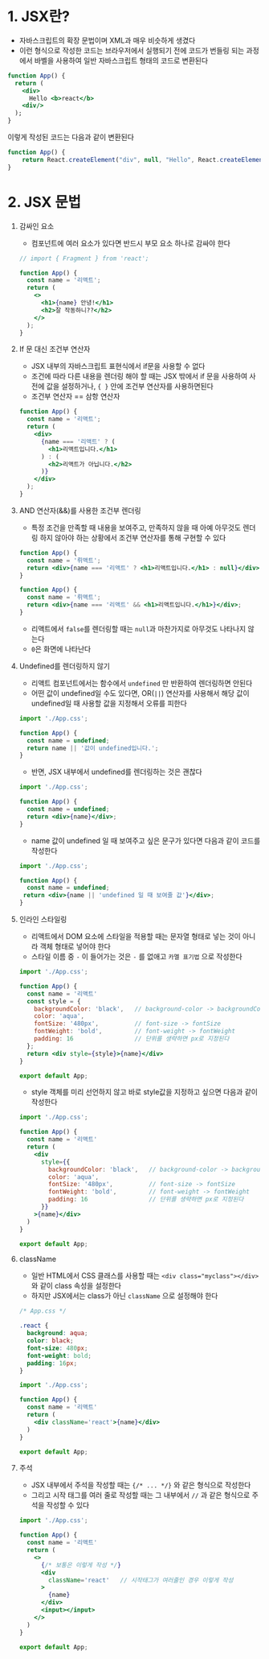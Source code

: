 # 1. JSX란?

- 자바스크립트의 확장 문법이며 XML과 매우 비슷하게 생겼다
- 이런 형식으로 작성한 코드는 브라우저에서 실행되기 전에 코드가 번들링 되는 과정에서 바벨을 사용하여 일반 자바스크립트 형태의 코드로 변환된다

```jsx
function App() {
  return (
    <div>
      Hello <b>react</b>
    <div/>
  );
}
```

이렇게 작성된 코드는 다음과 같이 변환된다

```jsx
function App() {
	return React.createElement("div", null, "Hello", React.createElement("b", null, "react"));
}
```



# 2. JSX 문법

1. 감싸인 요소

   - 컴포넌트에 여러 요소가 있다면 반드시 부모 요소 하나로 감싸야 한다

   ```jsx
   // import { Fragment } from 'react';
   
   function App() {
     const name = '리액트';
     return (
       <>
         <h1>{name} 안녕!</h1>
         <h2>잘 작동하니??</h2>
       </>
     );
   }
   ```

2. If 문 대신 조건부 연산자

   - JSX 내부의 자바스크립트 표현식에서 if문을 사용할 수 없다
   - 조건에 따라 다른 내용을 렌더링 해야 할 때는 JSX 밖에서 if 문을 사용하여 사전에 값을 설정하거나, `{ }` 안에 조건부 연산자를 사용하면된다
   - 조건부 연산자 == 삼항 연산자

   ```jsx
   function App() {
     const name = '리액트';
     return (
       <div>
         {name === '리액트' ? (
           <h1>리액트입니다.</h1>
         ) : (
           <h2>리액트가 아닙니다.</h2>
         )}
       </div>
     );
   }
   ```

3. AND 연산자(&&)를 사용한 조건부 렌더링

   - 특정 조건을 만족할 때 내용을 보여주고, 만족하지 않을 때 아예 아무것도 렌더링 하지 않아야 하는 상황에서 조건부 연산자를 통해 구현할 수 있다

   ```jsx
   function App() {
     const name = '뤼액트';
     return <div>{name === '리액트' ? <h1>리액트입니다.</h1> : null}</div>;
   }
   ```

   ```jsx
   function App() {
     const name = '뤼액트';
     return <div>{name === '리액트' && <h1>리액트입니다.</h1>}</div>;
   }
   ```

   - 리액트에서 `false`를 렌더링할 때는 `null`과 마찬가지로 아무것도 나타나지 않는다
   - `0`은 화면에 나타난다

4. Undefined를 렌더링하지 않기

   - 리액트 컴포넌트에서는 함수에서 `undefined` 만 반환하여 렌더링하면 안된다
   - 어떤 값이 undefined일 수도 있다면, OR(`||`) 연산자를 사용해서 해당 값이 undefined일 때 사용할 값을 지정해서 오류를 피한다

   ```jsx
   import './App.css';
   
   function App() {
     const name = undefined;
     return name || '값이 undefined입니다.';
   }
   ```

   - 반면, JSX 내부에서 undefined를 렌더링하는 것은 괜찮다

   ```jsx
   import './App.css';
   
   function App() {
     const name = undefined;
     return <div>{name}</div>;
   }
   ```

   - name 값이 undefined 일 때 보여주고 싶은 문구가 있다면 다음과 같이 코드를 작성한다

   ```jsx
   import './App.css';
   
   function App() {
     const name = undefined;
   	return <div>{name || 'undefined 일 때 보여줄 값'}</div>;
   }
   ```

5. 인라인 스타일링

   - 리액트에서 DOM 요소에 스타일을 적용할 때는 문자열 형태로 넣는 것이 아니라 객체 형태로 넣어야 한다
   - 스타일 이름 중 `-` 이 들어가는 것은 `-` 를 없애고 `카멜 표기법` 으로 작성한다

   ```jsx
   import './App.css';
   
   function App() {
     const name = '리액트'
     const style = {
       backgroundColor: 'black',   // background-color -> backgroundColor
       color: 'aqua',
       fontSize: '480px',          // font-size -> fontSize
       fontWeight: 'bold',         // font-weight -> fontWeight
       padding: 16                 // 단위를 생략하면 px로 지정된다
     };
     return <div style={style}>{name}</div>
   }
   
   export default App;
   ```

   - style 객체를 미리 선언하지 않고 바로 style값을 지정하고 싶으면 다음과 같이 작성한다

   ```jsx
   import './App.css';
   
   function App() {
     const name = '리액트'
     return (
       <div
         style={{
           backgroundColor: 'black',   // background-color -> backgroundColor
           color: 'aqua',
           fontSize: '480px',          // font-size -> fontSize
           fontWeight: 'bold',         // font-weight -> fontWeight
           padding: 16                 // 단위를 생략하면 px로 지정된다
         }}
       >{name}</div>
     )
   }
   
   export default App;
   ```

6. className

   - 일반 HTML에서 CSS 클래스를 사용할 때는 `<div class="myclass"></div>` 와 같이 class 속성을 설정한다
   - 하지만 JSX에서는 class가 아닌 `className` 으로 설정해야 한다

   ```css
   /* App.css */
   
   .react {
     background: aqua;
     color: black;
     font-size: 480px;
     font-weight: bold;
     padding: 16px;
   }
   ```

   ```jsx
   import './App.css';
   
   function App() {
     const name = '리액트'
     return (
       <div className='react'>{name}</div>
     )
   }
   
   export default App;
   ```

7. 주석

   - JSX 내부에서 주석을 작성할 때는 `{/* ... */}` 와 같은 형식으로 작성한다
   - 그리고 시작 태그를 여러 줄로 작성할 때는 그 내부에서 `//` 과 같은 형식으로 주석을 작성할 수 있다

   ```jsx
   import './App.css';
   
   function App() {
     const name = '리액트'
     return (
       <>
         {/* 보통은 이렇게 작성 */}
         <div 
           className='react'   // 시작태그가 여러줄인 경우 이렇게 작성
         >
           {name}
         </div>
         <input></input>
       </>
     )
   }
   
   export default App;
   ```